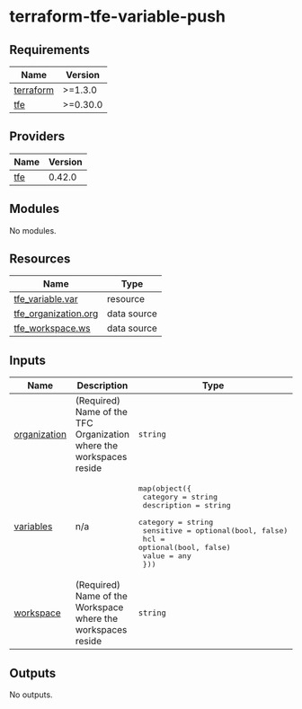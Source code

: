 # terraform-tfe-variable-push

<!-- BEGINNING OF PRE-COMMIT-TERRAFORM DOCS HOOK -->
## Requirements

| Name | Version |
|------|---------|
| <a name="requirement_terraform"></a> [terraform](#requirement\_terraform) | >=1.3.0 |
| <a name="requirement_tfe"></a> [tfe](#requirement\_tfe) | >=0.30.0 |

## Providers

| Name | Version |
|------|---------|
| <a name="provider_tfe"></a> [tfe](#provider\_tfe) | 0.42.0 |

## Modules

No modules.

## Resources

| Name | Type |
|------|------|
| [tfe_variable.var](https://registry.terraform.io/providers/hashicorp/tfe/latest/docs/resources/variable) | resource |
| [tfe_organization.org](https://registry.terraform.io/providers/hashicorp/tfe/latest/docs/data-sources/organization) | data source |
| [tfe_workspace.ws](https://registry.terraform.io/providers/hashicorp/tfe/latest/docs/data-sources/workspace) | data source |

## Inputs

| Name | Description | Type | Default | Required |
|------|-------------|------|---------|:--------:|
| <a name="input_organization"></a> [organization](#input\_organization) | (Required) Name of the TFC Organization where the workspaces reside | `string` | n/a | yes |
| <a name="input_variables"></a> [variables](#input\_variables) | n/a | <pre>map(object({<br>    category    = string<br>    description = string<br>    category    = string<br>    sensitive   = optional(bool, false)<br>    hcl         = optional(bool, false)<br>    value       = any<br>  }))</pre> | n/a | yes |
| <a name="input_workspace"></a> [workspace](#input\_workspace) | (Required) Name of the Workspace where the workspaces reside | `string` | n/a | yes |

## Outputs

No outputs.
<!-- END OF PRE-COMMIT-TERRAFORM DOCS HOOK -->
